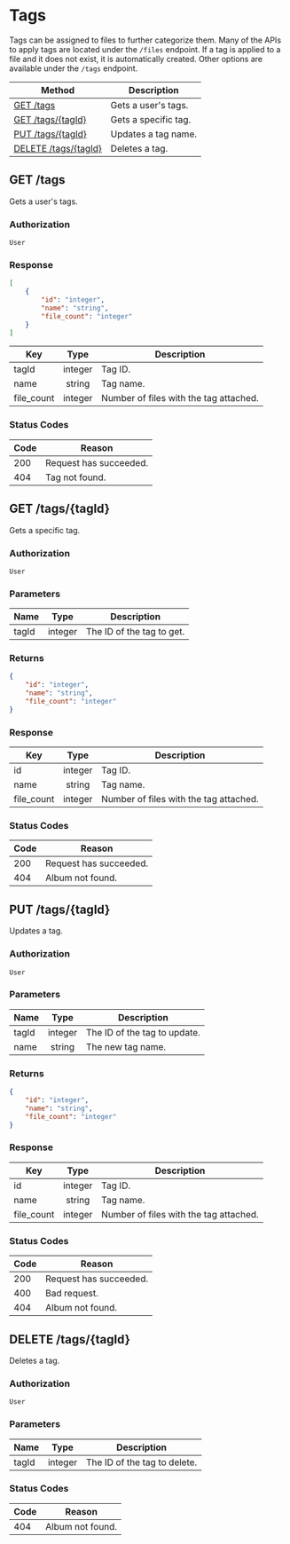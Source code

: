 # Tags

Tags can be assigned to files to further categorize them. Many of the APIs to apply tags are located under the `/files`
endpoint. If a tag is applied to a file and it does not exist, it is automatically created. Other options are available under the `/tags` endpoint.

| Method | Description |
|--------|-------------|
| [GET /tags](#get-tags) | Gets a user's tags. |
| [GET /tags/{tagId}](#get-tagstagid) | Gets a specific tag. |
| [PUT /tags/{tagId}](#put-tagstagid) | Updates a tag name. |
| [DELETE /tags/{tagId}](#delete-tagstagid) | Deletes a tag. |

## GET /tags

Gets a user's tags.

### Authorization

`User`

### Response

```JSON
[
    {
        "id": "integer",
        "name": "string",
        "file_count": "integer"
    }
]
```

| Key | Type | Description |
|------|:----:|-------------|
| tagId | integer | Tag ID. |
| name | string | Tag name. |
| file_count | integer | Number of files with the tag attached. |

### Status Codes

| Code | Reason |
|------|-------------|
| 200 | Request has succeeded. |
| 404 | Tag not found. |

## GET /tags/{tagId}

Gets a specific tag.

### Authorization

`User`

### Parameters

| Name | Type | Description |
|------|:----:|-------------|
| tagId | integer | The ID of the tag to get. |

### Returns

```JSON
{
    "id": "integer",
    "name": "string",
    "file_count": "integer"
}
```

### Response

| Key | Type | Description |
|------|:----:|-------------|
| id | integer | Tag ID. |
| name | string | Tag name. |
| file_count | integer | Number of files with the tag attached. |

### Status Codes

| Code | Reason |
|------|-------------|
| 200 | Request has succeeded. |
| 404 | Album not found. |

## PUT /tags/{tagId}

Updates a tag.

### Authorization

`User`

### Parameters

| Name | Type | Description |
|------|:----:|-------------|
| tagId | integer | The ID of the tag to update. |
| name | string | The new tag name. |

### Returns

```JSON
{
    "id": "integer",
    "name": "string",
    "file_count": "integer"
}
```

### Response

| Key | Type | Description |
|------|:----:|-------------|
| id | integer | Tag ID. |
| name | string | Tag name. |
| file_count | integer | Number of files with the tag attached. |

### Status Codes

| Code | Reason |
|------|-------------|
| 200 | Request has succeeded. |
| 400 | Bad request. |
| 404 | Album not found. |

## DELETE /tags/{tagId}

Deletes a tag.

### Authorization

`User`

### Parameters

| Name | Type | Description |
|------|:----:|-------------|
| tagId | integer | The ID of the tag to delete. |

### Status Codes

| Code | Reason |
|------|-------------|
| 404 | Album not found. |